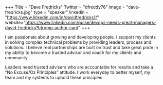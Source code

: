 +++
Title = "Dave Fredricks"
Twitter = "dfreddy76"
image = "dave-fredricks.jpg"
type = "speaker"
linkedin = "https://www.linkedin.com/in/davidfredricks1/"
website="https://www.linkedin.com/pulse/devops-needs-great-managers-david-fredricks?trk=mp-author-card"
+++

I am passionate about growing and developing people. I support my clients in solving complex technical problems by providing leaders, process and solutions. I believe real partnerships are built on trust and take great pride in my ability to become a trusted advisor and coach for my clients and community.

Leaders need trusted advisers who are accountable for results and take a “No Excuse/Oz Principles” attitude. I work everyday to better myself, my team and my systems to uphold these principles.
